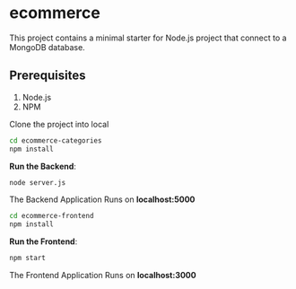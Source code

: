# ecommerce
This project contains a minimal starter for Node.js project that connect to a MongoDB database.

## Prerequisites
 1. Node.js
 2. NPM

Clone the project into local
 ```bash
 cd ecommerce-categories
npm install
```
 **Run the Backend**:
   ```bash
   node server.js
   ```
The Backend Application Runs on **localhost:5000**

 ```bash
 cd ecommerce-frontend
npm install
```
**Run the Frontend**:
   ```bash
   npm start
   ```
The Frontend Application Runs on **localhost:3000**
